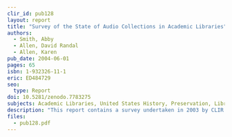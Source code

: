 ```yaml
---
clir_id: pub128
layout: report
title: "Survey of the State of Audio Collections in Academic Libraries"
authors: 
  - Smith, Abby
  - Allen, David Randal
  - Allen, Karen
pub_date: 2004-06-01
pages: 65
isbn: 1-932326-11-1
eric: ED484729
seo:
  type: Report
doi: 10.5281/zenodo.7783275
subjects: Academic Libraries, United States History, Preservation, Library Materials, Nonprint Media, Access to Information, Cultural Background
description: "This report contains a survey undertaken in 2003 by CLIR to study the state of audio recordings in academic libraries. One purpose of the survey was to inform decision makers in those libraries, as well as in funding agencies, about the scale and extent of barriers to preservation and access. Another purpose was to elicit information that would help the participating libraries assess their own readiness to preserve and provide access to their recorded-sound collections. We also hoped that survey findings would help library leaders and funders determine how best to allocate preservation funds and thereby help ensure access to historically important sound recordings. Finally, the survey was designed to raise awareness within the larger research and funding communities of the value of audio collections and to encourage institutions with important audio holdings to seek support for their collections."
files:
  - pub128.pdf
---
```

